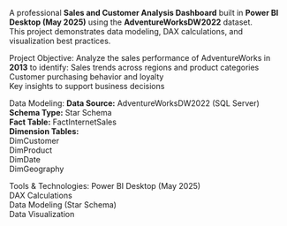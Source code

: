  A professional **Sales and Customer Analysis Dashboard** built in **Power BI Desktop (May 2025)** using the **AdventureWorksDW2022** dataset.  
This project demonstrates data modeling, DAX calculations, and visualization best practices.
 
 
 Project Objective:
Analyze the sales performance of AdventureWorks in **2013** to identify:
 Sales trends across regions and product categories  
 Customer purchasing behavior and loyalty  
 Key insights to support business decisions

Data Modeling:
 **Data Source:** AdventureWorksDW2022 (SQL Server)
 **Schema Type:** Star Schema  
 **Fact Table:** FactInternetSales  
 **Dimension Tables:**  
   DimCustomer  
   DimProduct  
   DimDate  
   DimGeography
 
  Tools & Technologies:
 Power BI Desktop (May 2025)  
 DAX Calculations  
 Data Modeling (Star Schema)  
 Data Visualization
